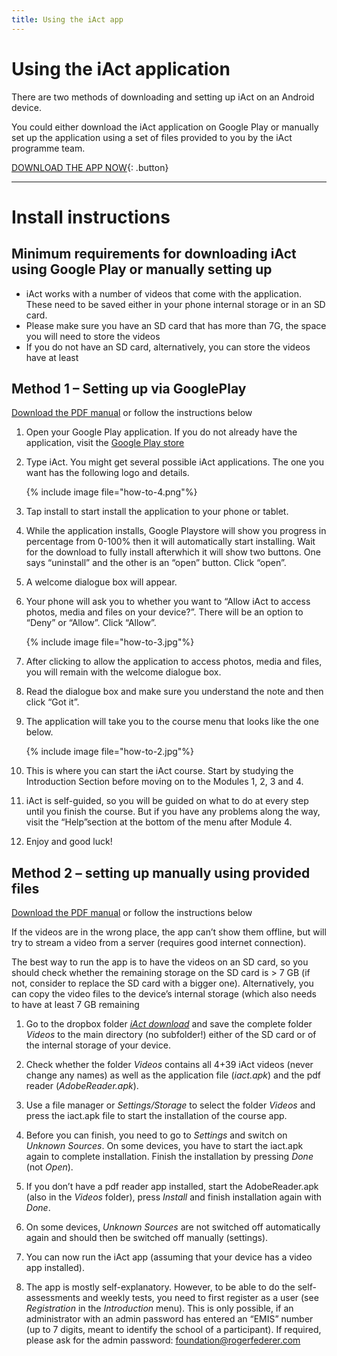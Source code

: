 ```yaml
---
title: Using the iAct app
---
```


# Using the iAct application

There are two methods of downloading and setting up iAct on an Android device.

You could either download the iAct application on Google Play or manually set up the application using a set of files provided to you by the iAct programme team.

[DOWNLOAD THE APP NOW](https://play.google.com/store/apps/details?id=io.rff.saide.iact){: .button}

---
# Install instructions

## Minimum requirements for downloading iAct using Google Play or manually setting up

* iAct works with a number of videos that come with the application. These need to be saved either in your phone internal storage or in an SD card.
* Please make sure you have an SD card that has more than 7G, the space you will need to store the videos
* If you do not have an SD card, alternatively, you can store the videos have at least 


## Method 1 – Setting up via GooglePlay

[Download the PDF manual](/pdfs/GooglePlay-android-manual.pdf) or follow the instructions below

1. Open your Google Play application. If you do not already have the application, visit the [Google Play store](https://play.google.com/store/apps/details?id=io.rff.saide.iact)
2. Type iAct. You might get several possible iAct applications. The one you want has the following logo and details.

	{% include image file="how-to-4.png"%}

3. Tap install to start install the application to your phone or tablet.  
4. While the application installs, Google Playstore will show you progress in percentage from 0-100% then it will automatically start installing. Wait for the download to fully install afterwhich it will show two buttons. One says “uninstall” and the other is an “open” button. Click “open”.
5. A welcome dialogue box will appear.
6. Your phone will ask you to whether you want to “Allow iAct to access photos, media and files on your device?”. There will be an option to “Deny” or “Allow”. Click “Allow”.

	{% include image file="how-to-3.jpg"%}

7. After clicking to allow the application to access photos, media and files, you will remain with the welcome dialogue box.

8. Read the dialogue box and make sure you understand the note and then click “Got it”.

9. The application will take you to the course menu that looks like the one below.

	{% include image file="how-to-2.jpg"%}

10. This is where you can start the iAct course. Start by studying the Introduction Section before moving on to the Modules 1, 2, 3 and 4.
11. iAct is self-guided, so you will be guided on what to do at every step until you finish the course. But if you have any problems along the way, visit the “Help”section at the bottom of the menu after Module 4.
12. Enjoy and good luck!


## Method 2 – setting up manually using provided files

[Download the PDF manual](/pdfs/APK-android-manual.pdf) or follow the instructions below

If the videos are in the wrong place, the app can’t show them offline, but will try to stream a video from a server (requires good internet connection). 

The best way to run the app is to have the videos on an SD card, so you should check whether the remaining storage on the SD card is > 7 GB (if not, consider to replace the SD card with a bigger one). Alternatively, you can copy the video files to the device’s internal storage (which also needs to have at least 7 GB remaining 

1. Go to the dropbox folder [*iAct download*](https://www.dropbox.com/sh/7ploeyhly2bsgtd/AAANJgF06cPTgBun-1SNZbF6a?dl=0) and save the complete folder *Videos* to the main directory (no subfolder!) either of the SD card or of the internal storage of your device. 

2. Check whether the folder *Videos* contains all 4+39 iAct videos (never change any names) as well as the application file (*iact.apk*) and the pdf reader (*AdobeReader.apk*).

3. Use a file manager or *Settings/Storage* to select the folder *Videos* and press the iact.apk file to start the installation of the course app.  

4. Before you can finish, you need to go to *Settings* and switch on *Unknown Sources*. On some devices, you have to start the iact.apk again to complete installation. Finish the installation by pressing *Done* (not *Open*).

5. If you don’t have a pdf reader app installed, start the AdobeReader.apk (also in the *Videos* folder), press *Install* and finish installation again with *Done*.  

6. On some devices, *Unknown Sources* are not switched off automatically again and should then be switched off manually (settings). 

7. You can now run the iAct app (assuming that your device has a video app installed). 

8. The app is mostly self-explanatory. However, to be able to do the self-assessments and weekly tests, you need to first register as a user (see *Registration* in the *Introduction* menu). This is only possible, if an administrator with an admin password has entered an “EMIS” number (up to 7 digits, meant to identify the school of a participant). If required, please ask for the admin password: [foundation@rogerfederer.com](mailto:foundation@rogerfederer.com)
